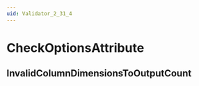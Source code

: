 ```yaml
---
uid: Validator_2_31_4
---
```


# CheckOptionsAttribute

## InvalidColumnDimensionsToOutputCount

<!-- Description, Properties, ... sections are auto-generated. -->
<!-- REPLACE ME AUTO-GENERATION -->

<!-- Uncomment to add extra details -->
<!--### Details-->

<!-- Uncomment to add example code -->
<!--### Example code-->
